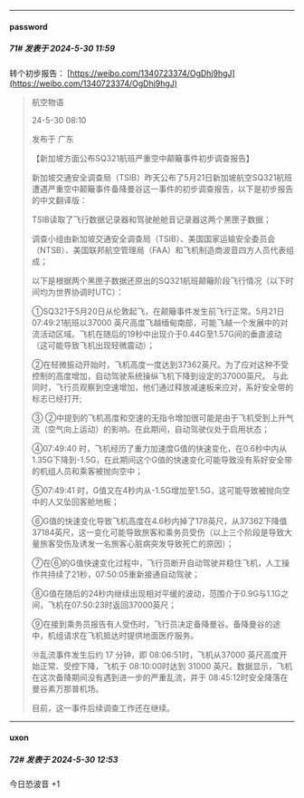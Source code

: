 ﻿
*****

####  password  
##### 71#       发表于 2024-5-30 11:59

转个初步报告：
[https://weibo.com/1340723374/OgDhj9hgJ](https://weibo.com/1340723374/OgDhj9hgJ)
 <blockquote>航空物语

24-5-30 08:10

发布于 广东

【新加坡方面公布SQ321航班严重空中颠簸事件初步调查报告】

新加坡交通安全调查局（TSIB）昨天公布了5月21日新加坡航空SQ321航班遭遇严重空中颠簸事件备降曼谷这一事件的初步调查报告，以下是初步报告的中文翻译版：

TSIB读取了飞行数据记录器和驾驶舱舱音记录器这两个黑匣子数据；

调查小组由新加坡交通安全调查局（TSIB）、美国国家运输安全委员会（NTSB）、美国联邦航空管理局（FAA）和飞机制造商波音四方人员代表组成；

以下是根据两个黑匣子数据还原出的SQ321航班颠簸阶段飞行情况（以下时间均为世界协调时UTC）：

①SQ321于5月20日从伦敦起飞，在颠簸事件发生前飞行正常。5月21日07:49:21航班以37000 英尺高度飞越缅甸南部，可能飞越一个发展中的对流活动区域。飞机在随后的19秒中出现介于0.44G至1.57G间的垂直波动（这可能导致飞机出现轻微震动）；

②在轻微振动开始时，飞机高度一度达到37362英尺。为了应对这种不受控制的高度增加，自动驾驶系统操纵飞机下降到设定的37000英尺。 与此同时，飞行员观察到空速增加，他们通过释放减速板来应对，系好安全带的标志已经打开;

③ ②中提到的飞机高度和空速的无指令增加很可能是由于飞机受到上升气流（空气向上运动）的影响。在此期间，自动驾驶仪处于启用状态；

④07:49:40 时，飞机经历了重力加速度G值的快速变化，在0.6秒中内从1.35G下降到-1.5G，在此期间这个G值的快速变化可能导致没有系好安全带的机组人员和乘客被抛向空中；

⑤07:49:41 时，G值又在4秒内从-1.5G增加至1.5G，这可能导致被抛向空中的人又坠回客舱地板；

⑥G值的快速变化导致飞机高度在4.6秒内掉了178英尺，从37362下降值37184英尺，这一变化可能导致旅客和乘务员受伤（以上三个阶段是导致大量旅客受伤及诱发一名旅客心脏病突发导致死亡的原因）；

⑦在⑥的G值快速变化过程中，飞行员断开自动驾驶并稳住飞机，人工操作共持续了21秒，07:50:05重新接通自动驾驶；

⑧G值在随后的24秒内继续出现相对平缓的波动，范围介于0.9G与1.1G之间，飞机在07:50:23时返回37000英尺；

⑨在接到乘务员报告有人受伤时，飞行员决定备降曼谷。备降曼谷的途中，机组请求在飞机抵达时提供地面医疗服务。

⑩乱流事件发生后约 17 分钟，即 08:06:51时，飞机从37000 英尺高度开始正常、受控下降，飞机于 08:10:00时达到 31000 英尺。数据显示，飞机在这次备降期间没有遇到进一步的严重乱流，并于 08:45:12时安全降落在曼谷素万那普机场。

目前，这一事件后续调查工作还在继续。</blockquote>


*****

####  uxon  
##### 72#       发表于 2024-5-30 12:53

今日恐波音 +1


